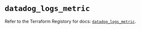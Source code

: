 # `datadog_logs_metric`

Refer to the Terraform Registory for docs: [`datadog_logs_metric`](https://registry.terraform.io/providers/datadog/datadog/3.23.0/docs/resources/logs_metric).
